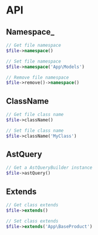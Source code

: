 
# API

## <b>Namespace_</b>

```php
// Get file namespace
$file->namespace()

// Set file namespace
$file->namespace('App\Models')

// Remove file namespace
$file->remove()->namespace()
```
## <b>ClassName</b>
```php
// Get file class name
$file->className()

// Set file class name
$file->className('MyClass')
```
## <b>AstQuery</b>
```php
// Get a AstQueryBuilder instance
$file->astQuery()
```
## <b>Extends</b>
```php
// Get class extends
$file->extends()

// Set class extends
$file->extends('App\BaseProduct')
```